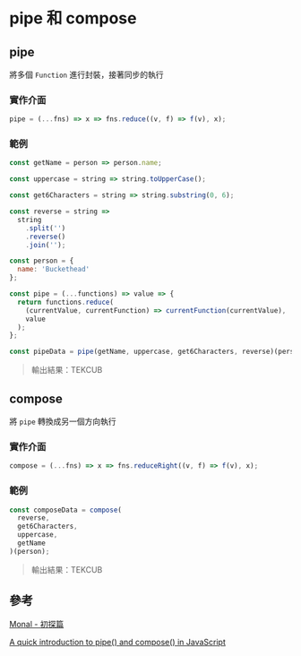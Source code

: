 # pipe 和 compose

## pipe

將多個 `Function` 進行封裝，接著同步的執行

### 實作介面

```js
pipe = (...fns) => x => fns.reduce((v, f) => f(v), x);
```

### 範例

```js
const getName = person => person.name;

const uppercase = string => string.toUpperCase();

const get6Characters = string => string.substring(0, 6);

const reverse = string =>
  string
    .split('')
    .reverse()
    .join('');

const person = {
  name: 'Buckethead'
};

const pipe = (...functions) => value => {
  return functions.reduce(
    (currentValue, currentFunction) => currentFunction(currentValue),
    value
  );
};

const pipeData = pipe(getName, uppercase, get6Characters, reverse)(person);
```

> 輸出結果：TEKCUB

## compose

將 `pipe` 轉換成另一個方向執行

### 實作介面

```js
compose = (...fns) => x => fns.reduceRight((v, f) => f(v), x);
```

### 範例

```js
const composeData = compose(
  reverse,
  get6Characters,
  uppercase,
  getName
)(person);
```

> 輸出結果：TEKCUB

## 參考

[Monal - 初探篇](https://medium.com/@hannahlin/fp-monad-1-%E5%88%9D%E6%8E%A2%E7%AF%87-fa36bc9bdf54)

[A quick introduction to pipe() and compose() in JavaScript](https://www.freecodecamp.org/news/pipe-and-compose-in-javascript-5b04004ac937/)

